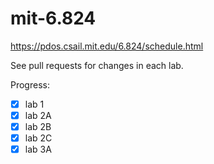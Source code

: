 # mit-6.824
https://pdos.csail.mit.edu/6.824/schedule.html

See pull requests for changes in each lab. 

Progress:
- [x] lab 1
- [x] lab 2A
- [x] lab 2B
- [x] lab 2C
- [x] lab 3A
